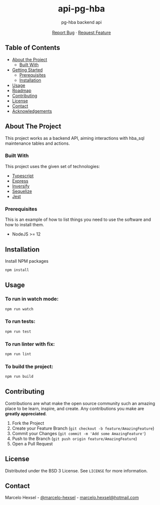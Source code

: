 <br />
<p align="center">
  <h1 align="center">api-pg-hba</h1>

  <p align="center">
    pg-hba backend api
    <br />
    <br />
    <a href="https://github.com/marcelo-hexsel/hba_sql/issues">Report Bug</a>
    ·
    <a href="https://github.com/marcelo-hexsel/hba_sql/issues">Request Feature</a>
  </p>
</p>

## Table of Contents

-   [About the Project](#about-the-project)
    -   [Built With](#built-with)
-   [Getting Started](#getting-started)
    -   [Prerequisites](#prerequisites)
    -   [Installation](#installation)
-   [Usage](#usage)
-   [Roadmap](#roadmap)
-   [Contributing](#contributing)
-   [License](#license)
-   [Contact](#contact)
-   [Acknowledgements](#acknowledgements)

## About The Project

This project works as a backend API, aiming interactions with hba_sql maintenance tables and actions.

### Built With

This project uses the given set of technologies:

-   [Typescript](https://www.typescriptlang.org/)
-   [Express](https://expressjs.com/)
-   [Inversify](http://inversify.io/)
-   [Sequelize](https://sequelize.org/)
-   [Jest](https://jestjs.io/)

### Prerequisites

This is an example of how to list things you need to use the software and how to install them.

-   NodeJS >= 12

## Installation

Install NPM packages

```sh
npm install
```

## Usage

### To run in watch mode:

```sh
npm run watch
```

### To run tests:

```sh
npm run test
```

### To run linter with fix:

```sh
npm run lint
```

### To build the project:

```sh
npm run build
```

## Contributing

Contributions are what make the open source community such an amazing place to be learn, inspire, and create. Any contributions you make are **greatly appreciated**.

1. Fork the Project
2. Create your Feature Branch (`git checkout -b feature/AmazingFeature`)
3. Commit your Changes (`git commit -m 'Add some AmazingFeature'`)
4. Push to the Branch (`git push origin feature/AmazingFeature`)
5. Open a Pull Request

## License

Distributed under the BSD 3 License. See `LICENSE` for more information.

## Contact

Marcelo Hexsel - [@marcelo-hexsel](https://github.com/marcelo-hexsel) - marcelo.hexsel@hotmail.com

